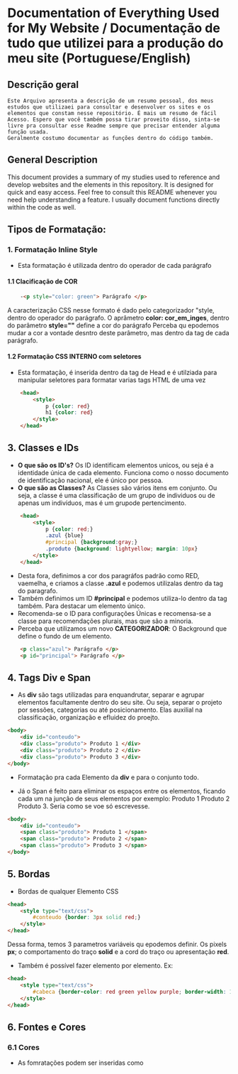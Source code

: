 
# Documentation of Everything Used for My Website / Documentação de tudo que utilizei para a produção do meu site (Portuguese/English)

## Descrição geral
    Este Arquivo apresenta a descrição de um resumo pessoal, dos meus estudos que utilizaei para consultar e desenvolver os sites e os elementos que constam nesse repositório. É mais um resumo de fácil Acesso. Espero que você também possa tirar proveito disso, sinta-se livre pra consultar esse Readme sempre que precisar entender alguma função usada. 
    Geralmente costumo documentar as funções dentro do código também.

## General Description
This document provides a summary of my studies used to reference and develop websites and the elements in this repository. It is designed for quick and easy access. Feel free to consult this README whenever you need help understanding a feature. I usually document functions directly within the code as well.

## **Tipos de Formatação:**

### **1. Formatação Inline Style**
- Esta formatação é utilizada dentro do operador de cada parágrafo
#### **1.1 Clacificação de COR**
```html
    -<p style="color: green"> Parágrafo </p> 
```
A caracterização CSS nesse formato é dado pelo categorizador "style, dentro do operador do parágrafo.
O aprâmetro **color: cor_em_inges**, dentro do parâmetro **style=""** define a cor do parágrafo
Perceba qu epodemos mudar a cor a vontade desntro deste parâmetro, mas dentro da tag de cada parágrafo.

#### **1.2 Formatação CSS INTERNO com seletores**
- Esta formatação, é inserida dentro da tag de Head e é utilziada para manipular seletores para formatar varias tags HTML de uma vez
```html
    <head>
        <style>
            p {color: red} 
            h1 {color: red} 
        </style>
    </head>
```

## **3. Classes e IDs**
- **O que são os ID's?** Os ID identificam elementos unicos, ou seja é a identidade única de cada elemento. Funciona como o nosso documento de identificação nacional, ele é único por pessoa.
- **O que são as Classes?** As Classes são vários itens em conjunto. Ou seja, a classe é uma classificação de um grupo de individuos ou de apenas um indivíduos, mas é um grupode pertencimento.
```html 
    <head>
        <style>
            p {color: red;} 
            .azul {blue}
            #principal {background:gray;}
            .produto {background: lightyellow; margin: 10px}
        </style>
    </head>
```
- Desta fora, definimos a cor dos paragráfos padrão como RED, vaemelha, e criamos a classe **.azul** e podemos utilizalas dentro da tag do paragrafo. 
- Também definimos um ID **#principal** e podemos utiliza-lo dentro da tag também. Para destacar um elemento único.
- Recomenda-se o ID para configurações Únicas e recomensa-se a classe para recomendações plurais, mas que são a minoria.
- Perceba que utilizamos um novo **CATEGORIZADOR**: O Background que define o fundo de um elemento.
```html
    <p class="azul"> Parágrafo </p>
    <p id="principal"> Parágrafo </p>
```
## **4. Tags Div e Span**
- As **div** são tags utilizadas para enquandrutar, separar e agrupar elementos facultamente dentro do seu site. Ou seja, separar o projeto por sessões, categorias ou até posicionamento. Elas auxilial na classificação, organização e efluidez do proejto.

```html
<body>
    <div id="conteudo">
	<div class="produto"> Produto 1 </div>
	<div class="produto"> Produto 2 </div>
	<div class="produto"> Produto 3 </div>
</body>
```
- Formatação pra cada Elemento da **div** e para o conjunto todo.

- Já o Span é feito para eliminar os espaços entre os elementos, ficando cada um na junção de seus elementos por exemplo: Produto 1 Produto 2 Produto 3. Seria como se voe só escrevesse.
```html
<body>
    <div id="conteudo">
	<span class="produto"> Produto 1 </span>
	<span class="produto"> Produto 2 </span>
	<span class="produto"> Produto 3 </span>
</body>
```

## **5. Bordas**
- Bordas de qualquer Elemento CSS
```html
<head>
	<style type="text/css">
		#conteudo {border: 3px solid red;}
	</style>
</head>
```
Dessa forma, temos 3 parametros variáveis qu epodemos definir. Os pixels **px**; o comportamento do traço **solid** e a cord do traço ou apresentação **red**.
- Também é possível fazer elemento por elemento. Ex:
```html
<head>
	<style type="text/css">
		#cabeca {border-color: red green yellow purple; border-width: 15px 10px 20px 10px; border-style:solid dotted dashed double;	}
	</style>
</head>
```

## **6. Fontes e Cores**
### **6.1 Cores**
- As fomratações podem ser inseridas como <style> na <head>, assim como visto acima.
- As cores podem utilizar as padrões como "red", "blue" etc, ou podemos disponibilizar o código # da cor. Peado numa tabela qualquer na internet. 
- Recomendação de site: https://htmlcolorcodes.com/
- Inserir Cor: <tag color: cor;> </tag>
```html 
    <head>
       <style type="text/css"> 
		.formato { color: #DA70D6;font-size: 30px; }
	</style>
    </head>
```
#### **6.2 Fontes**
- Inseridas dentro ed uma formatação ou dentro de uma <tag>. Geralmente acompanhado em uma Classe ou ID. Assim como as cores.
```html
<head>
    <style type="text/css"> 
		.formato { color: #DA70D6; font-family: "Palatino Linotype", Palatino, "Times New Roman", Times, serif; font-size: 35px;}
	</style>
</head>
```

### **6.3 Textos e Tamanhos**

- Medidas de tamanho mais comuns:
    - px (fixo)
    - % (relativo à tela)
    - em (Rrelativa de acordo com o container pai. Deixa tudo de acordo com uma proporção correta.)

```html
    <style type="text/css">
			div {font-size: 30px;}
			.texto {font-size: 2em;}
	</style>
```
Assim, tudo que ficar dentro dos containers **div**, da classe .texto, ficara com o dobro de tamanho, por exemplo.

### **6.4 Textos e ESTILOS**
- Interessante inserir os estilos dentro de um style
- Posso acumular todas dentro do comando ***font***
- Podemos fazer separadamente

```html
<head>
	<style type="text/css">
		body {font-size: 40px; font-family: "Times New Roman", Times, serif;}
		.negrito {font-weight: 900;}
		.italico {font-style: italic;}
		.formatacao {text-decoration: line-through;}
		.tudo {font: 50px; color: green; text-decoration: line-through; font-family: "Times New Roman",sans-serif; font-weight: bolder;}
	</style>
</head>
<body>
	<p class="negrito"> Um texto de teste AQUI.</p>
	<p class="italico"> Um texto de teste AQUI.</p>
	<p class="formatacao"> Um texto de teste AQUI.</p>
	<p class="tudo"> Um texto de teste AQUI.</p>
	<p> Um texto de teste AQUI.</p>
</body>
```
### **7. Imagem e Cor de Fundo**
- Função geral de cor de fundo: ***bacground-color: codigo da cor***
- Funções de ***background*** manipulam o fundo
- ***background-image: url('texto')*** imput uma imagem de fundo.
- ***background-atachment***:  define o comportamento da imagem (scroll; fixed)
```html
<head>
	<style type="text/css">
		.fundo {background: yellow scroll center no-repeat url('imagens/yoshi.png');}
		.yoshi {background-image: url('imagens/yoshi.png'); background-repeat: repeat-x; background-attachment: fixed; background-position: center; background-color: lightyellow;}
	</style>
</head>
<body class="fundo"></body>
```

## **7. Formatação CSS Exterson**
- Basicamente, para padroinizar e centralziar as configurações de estilo de seu projeto, voce pode salvar uma aba externa, ou seja, um arquivo estilizado .css por fora e referencialo em suas páginas sempre que quiser usar os estilos dele. Assim, voce pode alterar as configurações dele somente, pr amudar tudo de uma vez.
- **Passo 1: Faça o arquivo estilziado e salve com a extenção ***.css***
- **Passo 2: Referêncie a página do arquivo na sua página de trabalho**
*Como possso referencialo?*
```html
<head>
	<link rel="stylesheet" type="text/css" href="estilo.css">
</head>
```
O link no href deve conter as subpastas, se houver.


# ENGLISH
## **Formatting Types:**

### **1. Inline Style Formatting**
- This formatting is applied directly inside the tag of each paragraph.
#### **1.1 Color Classification**
```html
<p style="color: green"> Paragraph </p>
```
CSS styling in this format is defined by the "style" attribute inside the paragraph tag. The parameter **color: color_in_English**, inside the **style=""** attribute, sets the color of the paragraph. You can change the color freely within this parameter, but it applies only to that specific paragraph tag.

### **1.2 Internal CSS with Selectors**
- This formatting is inserted into the `<head>` tag and is used to manipulate selectors for formatting multiple HTML tags at once.
```html
<head>
    <style>
        p {color: red;} 
        h1 {color: blue;} 
    </style>
</head>
```

## **2. Classes and IDs**
- **What are IDs?** IDs identify unique elements, much like a unique identification number.
- **What are Classes?** Classes group elements together for collective styling.
```html
<head>
    <style>
        p {color: red;} 
        .blue {color: blue;}
        #main {background: gray;}
        .product {background: lightyellow; margin: 10px;}
    </style>
</head>
```
IDs are used for unique styling, while Classes are used for grouping similar elements. Use `#` for IDs and `.` for Classes.

## **3. Div and Span Tags**
- **Div** tags are used for grouping and separating sections of content.
```html
<body>
    <div id="content">
        <div class="product"> Product 1 </div>
        <div class="product"> Product 2 </div>
        <div class="product"> Product 3 </div>
    </div>
</body>
```
- **Span** tags are used for inline grouping.
```html
<body>
    <span class="product"> Product 1 </span>
    <span class="product"> Product 2 </span>
    <span class="product"> Product 3 </span>
</body>
```

## **4. Borders**
- Borders can be applied to any CSS element.
```html
<head>
    <style>
        #content {border: 3px solid red;}
    </style>
</head>
```
You can customize border width, style, and color using properties like `border-width`, `border-style`, and `border-color`.

## **5. Fonts and Colors**
### **5.1 Colors**
- Colors can be specified as names (e.g., "red", "blue") or as hexadecimal codes.
- Example:
```html
<head>
    <style>
        .styled {color: #DA70D6; font-size: 30px;}
    </style>
</head>
```

### **5.2 Fonts**
- Fonts are defined using the `font-family` property.
```html
<head>
    <style>
        .styled {font-family: "Palatino Linotype", Palatino, "Times New Roman", serif; font-size: 35px;}
    </style>
</head>
```

## **6. Backgrounds**
- Backgrounds can be styled using `background-color` or `background-image`.
```html
<head>
    <style>
        .background {
            background: yellow scroll center no-repeat url('images/example.png');
        }
    </style>
</head>
<body class="background"></body>
```

## **7. External CSS**
- Save styles in a `.css` file and link it to your HTML document:
```html
<head>
    <link rel="stylesheet" type="text/css" href="styles.css">
</head>
```
This allows centralized style management for your project.

Thanks For reading :D
